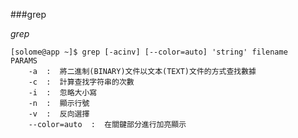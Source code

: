 
###grep

*grep*

    [solome@app ~]$ grep [-acinv] [--color=auto] 'string' filename
    PARAMS
        -a  :  將二進制(BINARY)文件以文本(TEXT)文件的方式查找數據
        -c  :  計算查找字符串的次數
        -i  :  忽略大小寫
        -n  :  顯示行號
        -v  :  反向選擇
        --color=auto  :  在關鍵部分進行加亮顯示






